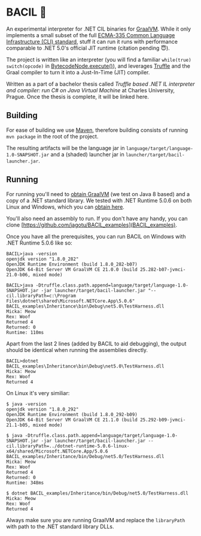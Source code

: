 # BACIL 🦠

An experimental interpreter for .NET CIL binaries for [GraalVM](https://github.com/oracle/graal). While it only implements a small subset of the full [ECMA-335 Common Language Infrastructure (CLI) standard](https://www.ecma-international.org/publications-and-standards/standards/ecma-335/), stuff it can run it runs with performance comparable to .NET 5.0's official JIT runtime (citation pending 😇).

The project is written like an interpreter (you will find a familiar `while(true) switch(opcode)` in [BytecodeNode.execute()](language/src/main/java/com/vztekoverflow/bacil/nodes/BytecodeNode.java)), and leverages [Truffle](https://github.com/oracle/graal/tree/master/truffle) and the Graal compiler to turn it into a Just-In-Time (JIT) compiler.

Written as a part of a bachelor thesis called _Truffle based .NET IL interpreter and compiler: run C# on Java Virtual Machine_ at Charles University, Prague. Once the thesis is complete, it will be linked here.

## Building

For ease of building we use [Maven](https://maven.apache.org/), therefore building consists of running `mvn package` in the root of the project.

The resulting artifacts will be the language jar in `language/target/language-1.0-SNAPSHOT.jar` and a (shaded) launcher jar in `launcher/target/bacil-launcher.jar`.

## Running

For running you'll need to [obtain GraalVM](https://www.graalvm.org/downloads/) (we test on Java 8 based) and a copy of a .NET standard library. We tested with .NET Runtime 5.0.6 on both Linux and Windows, which you can [obtain here](https://dotnet.microsoft.com/download/dotnet/5.0).

You'll also need an assembly to run. If you don't have any handy, you can clone [https://github.com/jagotu/BACIL_examples](BACIL_examples).

Once you have all the prerequisites, you can run BACIL on Windows with .NET Runtime 5.0.6 like so:

```
BACIL>java -version
openjdk version "1.8.0_282"
OpenJDK Runtime Environment (build 1.8.0_282-b07)
OpenJDK 64-Bit Server VM GraalVM CE 21.0.0 (build 25.282-b07-jvmci-21.0-b06, mixed mode)

BACIL>java -Dtruffle.class.path.append=language/target/language-1.0-SNAPSHOT.jar -jar launcher/target/bacil-launcher.jar "--cil.libraryPath=c:\Program Files\dotnet\shared\Microsoft.NETCore.App\5.0.6" BACIL_examples\Inheritance\bin\Debug\net5.0\TestHarness.dll
Micka: Meow
Rex: Woof
Returned 4
Returned: 0
Runtime: 110ms
```

Apart from the last 2 lines (added by BACIL to aid debugging), the output should be identical when running the assemblies directly.

```
BACIL>dotnet BACIL_examples\Inheritance\bin\Debug\net5.0\TestHarness.dll
Micka: Meow
Rex: Woof
Returned 4
```

On Linux it's very similiar:

```
$ java -version
openjdk version "1.8.0_292"
OpenJDK Runtime Environment (build 1.8.0_292-b09)
OpenJDK 64-Bit Server VM GraalVM CE 21.1.0 (build 25.292-b09-jvmci-21.1-b05, mixed mode)

$ java -Dtruffle.class.path.append=language/target/language-1.0-SNAPSHOT.jar -jar launcher/target/bacil-launcher.jar --cil.libraryPath=../dotnet-runtime-5.0.6-linux-x64/shared/Microsoft.NETCore.App/5.0.6 BACIL_examples/Inheritance/bin/Debug/net5.0/TestHarness.dll
Micka: Meow
Rex: Woof
Returned 4
Returned: 0
Runtime: 348ms

$ dotnet BACIL_examples/Inheritance/bin/Debug/net5.0/TestHarness.dll
Micka: Meow
Rex: Woof
Returned 4

```

Always make sure you are running GraalVM and replace the `libraryPath` with path to the .NET standard library DLLs.

